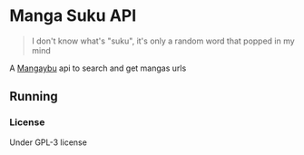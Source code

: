 # Manga Suku API

> I don't know what's "suku", it's only a random word that popped in my mind

A [Mangaybu](https://mangayabu.top) api to search and get mangas urls

## Running

### License

Under GPL-3 license
